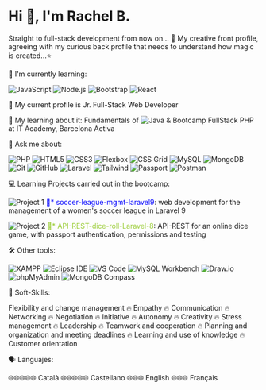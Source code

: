 # Hi 👋, I'm Rachel B.

Straight to full-stack development from now on... 🚀 My creative front profile, agreeing with my curious back profile that needs to understand how magic is created...⭐

🐣 I'm currently learning:

![JavaScript](https://img.shields.io/badge/JavaScript-F7DF1E?style=for-the-badge&logo=javascript&logoColor=black) ![Node.js](https://img.shields.io/badge/Node.js-43853D?style=for-the-badge&logo=node.js&logoColor=white) ![Bootstrap](https://img.shields.io/badge/Bootstrap-563D7C?style=for-the-badge&logo=bootstrap&logoColor=white) ![React](https://img.shields.io/badge/React-20232A?style=for-the-badge&logo=react&logoColor=61DAFB) 

👩 My current profile is Jr. Full-Stack Web Developer

🌱 My learning about it: Fundamentals of ![Java](https://img.shields.io/badge/Java-ED8B00?style=flat&logo=java&logoColor=white) & Bootcamp FullStack PHP at IT Academy, Barcelona Activa

💬 Ask me about:

![PHP](https://img.shields.io/badge/PHP-777BB4?style=for-the-badge&logo=php&logoColor=white) ![HTML5](https://img.shields.io/badge/HTML5-E34F26?style=for-the-badge&logo=html5&logoColor=white) ![CSS3](https://img.shields.io/badge/CSS3-1572B6?style=for-the-badge&logo=css3&logoColor=white) ![Flexbox](https://img.shields.io/badge/Flexbox-DB7093?style=for-the-badge&logo=css3&logoColor=white) ![CSS Grid](https://img.shields.io/badge/CSS_Grid-1572B6?style=for-the-badge&logo=css3&logoColor=white) ![MySQL](https://img.shields.io/badge/MySQL-00000F?style=for-the-badge&logo=mysql&logoColor=white) ![MongoDB](https://img.shields.io/badge/MongoDB-4EA94B?style=for-the-badge&logo=mongodb&logoColor=white) ![Git](https://img.shields.io/badge/Git-F05032?style=for-the-badge&logo=git&logoColor=white) ![GitHub](https://img.shields.io/badge/GitHub-181717?style=for-the-badge&logo=github&logoColor=white) ![Laravel](https://img.shields.io/badge/Laravel-FF2D20?style=for-the-badge&logo=laravel&logoColor=white) ![Tailwind](https://img.shields.io/badge/Tailwind-38B2AC?style=for-the-badge&logo=tailwind-css&logoColor=white) ![Passport](https://img.shields.io/badge/Passport-4D4D4D?style=for-the-badge&logo=laravel&logoColor=white) ![Postman](https://img.shields.io/badge/Postman-FF6C37?style=for-the-badge&logo=postman&logoColor=white)  

💻 Learning Projects carried out in the bootcamp:

![Project 1](https://img.shields.io/badge/Project-1-blue) <span style="color:blue">📌* soccer-league-mgmt-laravel9</span>: web development for the management of a women's soccer league in Laravel 9

![Project 2](https://img.shields.io/badge/Project-2-green) <span style="color:#99CC33">📌* API-REST-dice-roll-Laravel-8</span>: API-REST for an online dice game, with passport authentication, permissions and testing


🛠️ Other tools:

![XAMPP](https://img.shields.io/badge/XAMPP-F37623?style=for-the-badge&logo=xampp&logoColor=white) ![Eclipse IDE](https://img.shields.io/badge/Eclipse%20IDE-2C2255?style=for-the-badge&logo=eclipse-ide&logoColor=white) ![VS Code](https://img.shields.io/badge/VS_Code-007ACC?style=for-the-badge&logo=visual-studio-code&logoColor=white) ![MySQL Workbench](https://img.shields.io/badge/MySQL_Workbench-4479A1?style=for-the-badge&logo=mysql&logoColor=white) ![Draw.io](https://img.shields.io/badge/Draw.io-F26624?style=for-the-badge&logo=drawio&logoColor=white) ![phpMyAdmin](https://img.shields.io/badge/phpMyAdmin-3F3E42?style=for-the-badge&logo=phpmyadmin&logoColor=white) ![MongoDB Compass](https://img.shields.io/badge/MongoDB_Compass-4EA94B?style=for-the-badge&logo=mongodb&logoColor=white)


💪 Soft-Skills:

Flexibility and change management 🔥 Empathy 🔥 Communication 🔥 Networking 🔥 Negotiation 🔥 Initiative 🔥 Autonomy 🔥 Creativity 🔥 Stress management 🔥 Leadership 🔥 Teamwork and cooperation 🔥 Planning and organization and meeting deadlines 🔥 Learning and use of knowledge 🔥 Customer orientation

🗣️ Languajes:

🌐🌐🌐🌐🌐 Català
🌐🌐🌐🌐🌐 Castellano
🌐🌐🌐 English
🌐🌐🌐 Français


<!--
**rachelbq/rachelbq** is a ✨ _special_ ✨ repository because its `README.md` (this file) appears on your GitHub profile.

Here are some ideas to get you started:

- 🔭 I’m currently working on ...
- 🌱 I’m currently learning ...
- 👯 I’m looking to collaborate on ...
- 🤔 I’m looking for help with ...
- 💬 Ask me about ...
- 📫 How to reach me: ...
- 😄 Pronouns: ...
- ⚡ Fun fact: ...
-->
